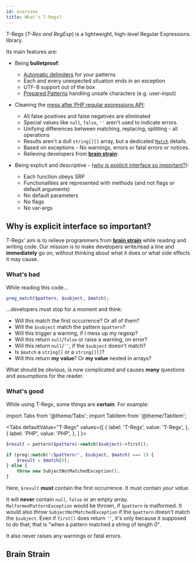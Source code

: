 ```yaml
---
id: overview
title: What's T-Regx?
---
```


T-Regx (_T-Rex and RegExp_) is a lightweight, high-level Regular Expressions library.

Its main features are:

- Being **bulletproof**:

  - [Automatic delimiters](delimiters.md) for your patterns
  - Each and every unexpected situation ends in an exception
  - UTF-8 support out of the box
  - [Prepared Patterns](prepared-patterns.md) handling unsafe characters (e.g. user-input)

- Cleaning the [mess after PHP regular expressions API](whats-the-point.md):

  - All false positives and false negatives are eliminated
  - Special values like `null`, `false`, `''` aren't used to indicate errors.
  - Unifying differences between matching, replacing, splitting - all operations
  - Results aren't a dull `string[][]` array, but a dedicated [`Match`](match-details.md) details.
  - Based on exceptions - No warnings, errors or fatal errors or notices.
  - Relieving developers from [**brain strain**](#brain-strain):

- Being explicit and descriptive - ([why is explicit interface so important?](#why-is-explicit-interface-so-important)):
  - Each function obeys SRP
  - Functionalities are represented with methods (and not flags or default arguments)
  - No default parameters
  - No flags
  - No var-args

## Why is explicit interface so important?

T-Regx' aim is to relieve programmers from [**brain strain**](overview.md#brain-strain) while reading and writing code.
Our mission is to make developers write/read a line and **immediately** go on, without thinking about what it does or
what side effects it may cause.

### What's bad

While reading this code...

```php
preg_match($pattern, $subject, $match);
```

...developers must stop for a moment and think:

- Will this match the first occurrence? Or all of them?
- Will the `$subject` match the pattern `$pattern`?
- Will this trigger a warning, if I mess up my regexp?
- Will this return `null`/`false` or raise a warning, on error?
- Will this return `null`/`''`, if the `$subject` doesn't match?
- Is `$match` a `string[]` or a `string[][]`?
- Will this return **my value**? Or **my value** nested in arrays?

What should be obvious, is now complicated and causes **many** questions and assumptions for the reader.

### What's good

While using T-Regx, some things are **certain**. For example:

import Tabs from '@theme/Tabs';
import TabItem from '@theme/TabItem';

<Tabs
defaultValue="T-Regx"
values={[
{ label: 'T-Regx', value: 'T-Regx', },
{ label: 'PHP', value: 'PHP', },
]
}>
<TabItem value="T-Regx">

```php
$result = pattern($pattern)->match($subject)->first();
```

</TabItem>
<TabItem value="PHP">

```php
if (preg::match("/$pattern/", $subject, $match) === 1) {
    $result = $match[0];
} else {
    throw new SubjectNotMatchedException();
}
```

</TabItem>
</Tabs>

<!--T-Regx:{mock($subject)}-->
<!--T-Regx:{mockPattern($pattern)}-->
<!--T-Regx:{return($result)}-->
<!--PHP:{mock($subject)}-->
<!--PHP:{mockPattern($pattern)}-->
<!--PHP:{return($result)}-->

Here, `$result` **must** contain the first occurrence. It must contain _your value_.

It will **never** contain `null`, `false` or an empty array. `MalformedPatternException` would be thrown, if `$pattern`
is malformed. It would also throw `SubjectNotMatchedException` if the `$pattern` doesn't match the `$subject`.
Even if `first()` does return `''`, it's only because it supposed to do that; that is "when a pattern matched
a string of length 0".

It also never raises any warnings or fatal errors.

## Brain Strain
